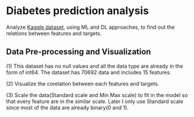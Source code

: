 # Diabetes prediction analysis

Analyze [Kaggle dataset](https://www.kaggle.com/datasets/prosperchuks/health-dataset), using ML and DL approaches, to find out the relations between features and targets.

## Data Pre-processing and Visualization
(1) This dataset has no null values and all the data type are already in the form of int64. The dataset has 70692 data and includes 15 features.   

(2) Visualize the corelation between each features and targets.


(3) Scale the data(Standard scale and Min Max scale) to fit in the model so that every feature are in the similar scale. Later I only use Standard scale since most of the data are already binary(0 and 1).

##
